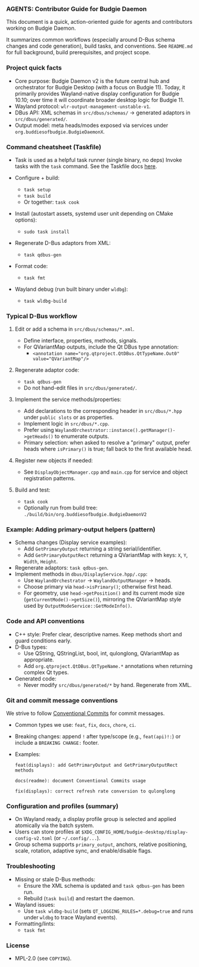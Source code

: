### AGENTS: Contributor Guide for Budgie Daemon

This document is a quick, action-oriented guide for agents and contributors working on Budgie Daemon.

It summarizes common workflows (especially around D-Bus schema changes and code generation), build tasks, and conventions. See `README.md` for full background, build prerequisites, and project scope.

### Project quick facts

- Core purpose: Budgie Daemon v2 is the future central hub and orchestrator for Budgie Desktop (with a focus on Budgie 11). Today, it primarily provides Wayland-native display configuration for Budgie 10.10; over time it will coordinate broader desktop logic for Budgie 11.
- Wayland protocol: `wlr-output-management-unstable-v1`.
- DBus API: XML schemas in `src/dbus/schemas/` → generated adaptors in `src/dbus/generated/`.
- Output model: meta heads/modes exposed via services under `org.buddiesofbudgie.BudgieDaemonX`.

### Command cheatsheet (Taskfile)

- Task is used as a helpful task runner (single binary, no deps) Invoke tasks with the `task` command. See the Taskfile docs [here](https://taskfile.dev/).

- Configure + build:
  - `task setup`
  - `task build`
  - Or together: `task cook`
- Install (autostart assets, systemd user unit depending on CMake options):
  - `sudo task install`
- Regenerate D-Bus adaptors from XML:
  - `task qdbus-gen`
- Format code:
  - `task fmt`
- Wayland debug (run built binary under `wldbg`):
  - `task wldbg-build`

### Typical D-Bus workflow

1) Edit or add a schema in `src/dbus/schemas/*.xml`.
   - Define interface, properties, methods, signals.
   - For QVariantMap outputs, include the Qt DBus type annotation:
     - `<annotation name="org.qtproject.QtDBus.QtTypeName.Out0" value="QVariantMap"/>`

2) Regenerate adaptor code:
   - `task qdbus-gen`
   - Do not hand-edit files in `src/dbus/generated/`.

3) Implement the service methods/properties:
   - Add declarations to the corresponding header in `src/dbus/*.hpp` under `public slots` or as properties.
   - Implement logic in `src/dbus/*.cpp`.
   - Prefer using `WaylandOrchestrator::instance().getManager()->getHeads()` to enumerate outputs.
   - Primary selection: when asked to resolve a "primary" output, prefer heads where `isPrimary()` is true; fall back to the first available head.

4) Register new objects if needed:
   - See `DisplayObjectManager.cpp` and `main.cpp` for service and object registration patterns.

5) Build and test:
   - `task cook`
   - Optionally run from build tree: `./build/bin/org.buddiesofbudgie.BudgieDaemonV2`

### Example: Adding primary-output helpers (pattern)

- Schema changes (Display service examples):
  - Add `GetPrimaryOutput` returning a string serial/identifier.
  - Add `GetPrimaryOutputRect` returning a QVariantMap with keys: `X`, `Y`, `Width`, `Height`.
- Regenerate adaptors: `task qdbus-gen`.
- Implement methods in `dbus/DisplayService.hpp/.cpp`:
  - Use `WaylandOrchestrator` → `WaylandOutputManager` → heads.
  - Choose primary via `head->isPrimary()`; otherwise first head.
  - For geometry, use `head->getPosition()` and its current mode size (`getCurrentMode()->getSize()`), mirroring the QVariantMap style used by `OutputModeService::GetModeInfo()`.

### Code and API conventions

- C++ style: Prefer clear, descriptive names. Keep methods short and guard conditions early.
- D-Bus types:
  - Use QString, QStringList, bool, int, qulonglong, QVariantMap as appropriate.
  - Add `org.qtproject.QtDBus.QtTypeName.*` annotations when returning complex Qt types.
- Generated code:
  - Never modify `src/dbus/generated/*` by hand. Regenerate from XML.

### Git and commit message conventions

We strive to follow [Conventional Commits](https://www.conventionalcommits.org/en/v1.0.0/) for commit messages.

- Common types we use: `feat`, `fix`, `docs`, `chore`, `ci`.
- Breaking changes: append `!` after type/scope (e.g., `feat(api)!:`) or include a `BREAKING CHANGE:` footer.
- Examples:

  ```
  feat(displays): add GetPrimaryOutput and GetPrimaryOutputRect methods

  docs(readme): document Conventional Commits usage

  fix(displays): correct refresh rate conversion to qulonglong
  ```
### Configuration and profiles (summary)

- On Wayland ready, a display profile group is selected and applied atomically via the batch system.
- Users can store profiles at `$XDG_CONFIG_HOME/budgie-desktop/display-config-v2.toml` (or `~/.config/...`).
- Group schema supports `primary_output`, anchors, relative positioning, scale, rotation, adaptive sync, and enable/disable flags.

### Troubleshooting

- Missing or stale D-Bus methods:
  - Ensure the XML schema is updated and `task qdbus-gen` has been run.
  - Rebuild (`task build`) and restart the daemon.
- Wayland issues:
  - Use `task wldbg-build` (sets `QT_LOGGING_RULES=*.debug=true` and runs under `wldbg` to trace Wayland events).
- Formatting/lints:
  - `task fmt`

### License

- MPL-2.0 (see `COPYING`).


